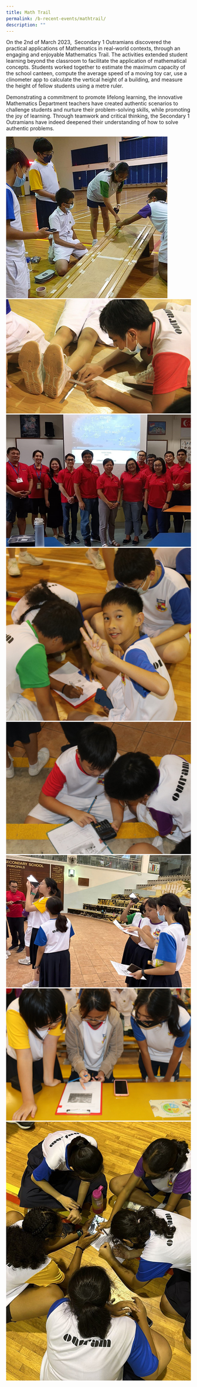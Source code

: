 ```yaml
---
title: Math Trail
permalink: /b-recent-events/mathtrail/
description: ""
---
```

On the 2nd of March 2023,  Secondary 1 Outramians discovered the practical applications of Mathematics in real-world contexts, through an engaging and enjoyable Mathematics Trail. The activities extended student learning beyond the classroom to facilitate the application of mathematical concepts. Students worked together to estimate the maximum capacity of the school canteen, compute the average speed of a moving toy car, use a clinometer app to calculate the vertical height of a building, and measure the height of fellow students using a metre ruler.

Demonstrating a commitment to promote lifelong learning, the innovative Mathematics Department teachers have created authentic scenarios to challenge students and nurture their problem-solving skills, while promoting the joy of learning. Through teamwork and critical thinking, the Secondary 1 Outramians have indeed deepened their understanding of how to solve authentic problems.


![](/images/News%20and%20Announcements/2023/Math%20Trail/picture%201.jpg)
![](/images/News%20and%20Announcements/2023/Math%20Trail/picture%202.jpg)
![](/images/News%20and%20Announcements/2023/Math%20Trail/picture3.jpeg)
![](/images/News%20and%20Announcements/2023/Math%20Trail/picture%204.JPG)
![](/images/News%20and%20Announcements/2023/Math%20Trail/picture%205.JPG)
![](/images/News%20and%20Announcements/2023/Math%20Trail/picture%206.jpeg)
![](/images/News%20and%20Announcements/2023/Math%20Trail/picture%207.JPG)
![](/images/News%20and%20Announcements/2023/Math%20Trail/picture%208.jpeg)